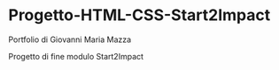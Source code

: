 # Progetto-HTML-CSS-Start2Impact
Portfolio di Giovanni Maria Mazza

Progetto di fine modulo Start2Impact
